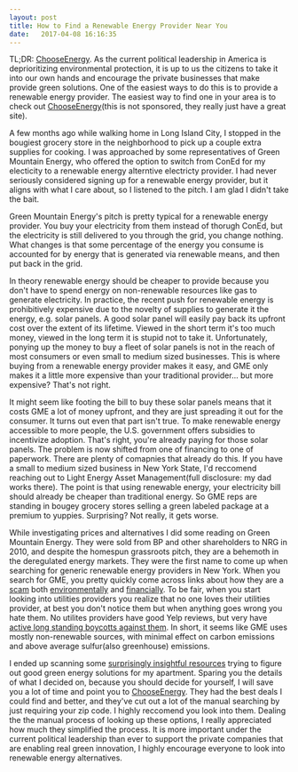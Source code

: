 ```yaml
---
layout: post
title: How to Find a Renewable Energy Provider Near You
date:   2017-04-08 16:16:35
---
```


TL;DR: [ChooseEnergy](https://chooseenergy.com). As the current political leadership in America is deprioritizing environmental protection, it is up to us the citizens to take it into our own hands and encourage the private businesses that make provide green solutions. One of the easiest ways to do this is to provide a renewable energy provider. The easiest way to find one in your area is to check out [ChooseEnergy](https://chooseenergy.com)(this is not sponsored, they really just have a great site). 

A few months ago while walking home in Long Island City, I stopped in the bougiest grocery store in the neighborhood to pick up a couple extra supplies for cooking. I was approached by some representatives of Green Mountain Energy, who offered the option to switch from ConEd for my electicity to a renewable energy alterntive electricty provider. I had never seriously considered signing up for a renewable energy provider, but it aligns with what I care about, so I listened to the pitch. I am glad I didn't take the bait.

Green Mountain Energy's pitch is pretty typical for a renewable energy provider. You buy your electricity from them instead of thorugh ConEd, but the electricity is still delivered to you through the grid, you change nothing. What changes is that some percentage of the energy you consume is accounted for by energy that is generated via renewable means, and then put back in the grid.

In theory renewable energy should be cheaper to provide because you don't have to spend energy on non-renewable resources like gas to generate electricity. In practice, the recent push for renewable energy is prohibitively expensive due to the novelty of supplies to generate it the energy, e.g. solar panels. A good solar panel will easily pay back its upfront cost over the extent of its lifetime. Viewed in the short term it's too much money, viewed in the long term it is stupid not to take it. Unfortunately, ponying up the money to buy a fleet of solar panels is not in the reach of most consumers or even small to medium sized businesses. This is where buying from a renewable energy provider makes it easy, and GME only makes it a little more expensive than your traditional provider... but more expensive? That's not right.

It might seem like footing the bill to buy these solar panels means that it costs GME a lot of money upfront, and they are just spreading it out for the consumer. It turns out even that part isn't true. To make renewable energy accessible to more people, the U.S. government offers subsidies to incentivize adoption. That's right, you're already paying for those solar panels. The problem is now shifted from one of financing to one of paperwork. There are plenty of comapnies that already do this. If you have a small to medium sized business in New York State, I'd reccomend reaching out to Light Energy Asset Management(full disclosure: my dad works there). The point is that using renewable energy, your electricity bill should already be cheaper than traditional energy. So GME reps are standing in bougey grocery stores selling a green labeled package at a premium to yuppies. Surprising? Not really, it gets worse.

While investigating prices and alternatives I did some reading on Green Mountain Energy. They were sold from BP and other shareholders to NRG in 2010, and despite the homespun grassroots pitch, they are a behemoth in the deregulated energy markets. They were the first name to come up when searching for generic renewable energy providers in New York. When you search for GME, you pretty quickly come across links about how they are a [scam](http://www.brooklynsolarworks.com/blog/2015/8/17/7cgj8sf9j336v1916aqp2tmeu3c8m6) both [environmentally](https://grist.org/article/2010-11-23-how-green-is-green-mountain-energy/) and [financially](https://www.yelp.com/biz/green-mountain-energy-co-austin). To be fair, when you start looking into utilities providers you realize that no one loves their utilities provider, at best you don't notice them but when anything goes wrong you hate them. No utilites providers have good Yelp reviews, but very have [active long standing boycotts against them](http://www.boycottgreenmountain.com/). In short, it seems like GME uses mostly non-renewable sources, with minimal effect on carbon emissions and above average sulfur(also greenhouse) emissions.

I ended up scanning some [surprisingly insightful resources](https://www.reddit.com/r/nyc/comments/1ztbiu/does_anyone_use_an_esco_besides_coned_in_manhattan/) trying to figure out good green energy solutions for my apartment. Sparing you the details of what I decided on, because you should decide for yourself, I will save you a lot of time and point you to [ChooseEnergy](https://chooseenergy.com). They had the best deals I could find and better, and they've cut out a lot of the manual searching by just requiring your zip code. I highly reccomend you look into them. Dealing the the manual process of looking up these options, I really appreciated how much they simplified the process. It is more important under the current political leadership than ever to support the private companies that are enabling real green innovation, I highly encourage everyone to look into renewable energy alternatives.
